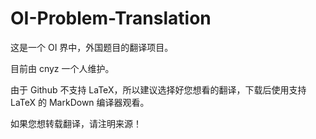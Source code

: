 # OI-Problem-Translation

这是一个 OI 界中，外国题目的翻译项目。

目前由 cnyz 一个人维护。

由于 Github 不支持 LaTeX，所以建议选择好您想看的翻译，下载后使用支持 LaTeX 的 MarkDown 编译器观看。

如果您想转载翻译，请注明来源！
